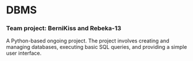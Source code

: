 # DBMS

### Team project: BerniKiss and Rebeka-13

A Python-based ongoing project.
The project involves creating and managing databases, executing basic SQL queries, and providing a simple user interface.